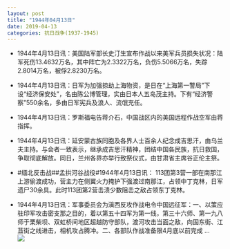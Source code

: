 ```yaml
---
layout: post
title: "1944年04月13日"
date: 2019-04-13
categories: 抗日战争(1937-1945)
---
```


<meta name="referrer" content="no-referrer" />

- 1944年4月13日讯：美国陆军部长史汀生宣布作战以来美军兵员损失状况：陆军死伤13.4632万名，其中阵亡为2.3322万名，负伤5.5066万名，失踪2.8014万名，被俘2.8230万名。 

- 1944年4月13日讯：日军为加强掠劫上海物资，是日在“上海第一警局”下设“经济保安处”，名由陈公博管理，实由日本人五岛茂主持。下有“经济警察”550余名，多由日军宪兵及浪人、流氓充任。 

- 1944年4月13日讯：罗斯福电告蒋介石，中国战区内的美国远程作战空军由蒋指挥。 

- 1944年4月13日讯：延安蒙古族同胞及各界人士百余人纪念成吉思汗，由乌兰夫主持。与会者一致表示，继承成吉思汗精神，团结中国各民族，抗日救国，争取彻底解放。同日，兰州各界亦举行致祭仪式，由甘肃省主席谷正伦主祭。 

- #缅北反击战##孟拱河谷战役#1944年4月13日讯： 113团第3营一部在南那江上游偷渡成功，营主力在侧翼火力掩护下强渡过南那江，占领中丁克林，日军遗尸30余具。此时113团第2营击溃少数阻击之敌占领东丁克林。 

- 1944年4月13日讯：军事委员会为滇西反攻作战电令中国远征军：一、以策应驻印军攻击密支那之目的，着以第五十四军为第一线，第三十六师、第一九八师于栗柴坝、双虹桥间地区超越防守部队，渡河攻击当面之敌，向固东街、江苴街之线进击，相机攻占腾冲。二、各部队作战准备限4月底以前完成 ... <br/><img src="https://wx3.sinaimg.cn/large/aca367d8ly1g20oierhpuj20c80cwt8v.jpg" />

